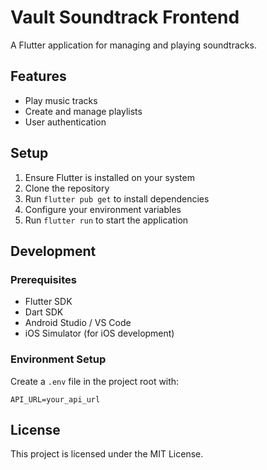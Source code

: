 # Vault Soundtrack Frontend

A Flutter application for managing and playing soundtracks.

## Features

- Play music tracks
- Create and manage playlists
- User authentication

## Setup

1. Ensure Flutter is installed on your system
2. Clone the repository
3. Run `flutter pub get` to install dependencies
4. Configure your environment variables
5. Run `flutter run` to start the application

## Development

### Prerequisites

- Flutter SDK
- Dart SDK
- Android Studio / VS Code
- iOS Simulator (for iOS development)

### Environment Setup

Create a `.env` file in the project root with:

```
API_URL=your_api_url
```

## License

This project is licensed under the MIT License.
